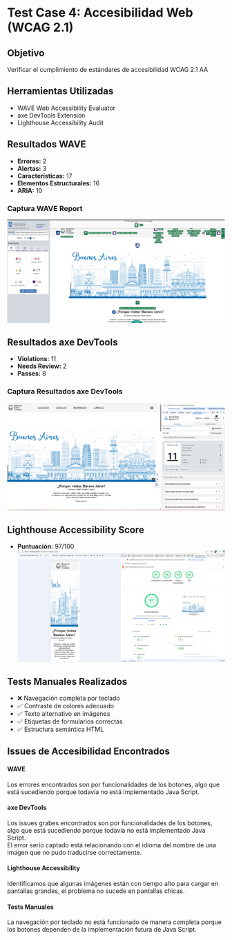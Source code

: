 # Test Case 4: Accesibilidad Web (WCAG 2.1)

## Objetivo
Verificar el cumplimiento de estándares de accesibilidad WCAG 2.1 AA

## Herramientas Utilizadas
- WAVE Web Accessibility Evaluator
- axe DevTools Extension
- Lighthouse Accessibility Audit

## Resultados WAVE
- **Errores:** 2
- **Alertas:** 3  
- **Características:** 17
- **Elementos Estructurales:** 16
- **ARIA:** 10

### Captura WAVE Report
![WAVE Report](../screenshots/wave-report.png)

## Resultados axe DevTools
- **Violations:** 11
- **Needs Review:** 2
- **Passes:** 8

### Captura Resultados axe DevTools
![axe DevTools](../screenshots/axe-dev-tools.png)

## Lighthouse Accessibility Score
- **Puntuación:** 97/100
![Lighthouse Accessibility](../screenshots/lighthouse-accessibility.png)

## Tests Manuales Realizados
- ❌ Navegación completa por teclado
- ✅ Contraste de colores adecuado
- ✅ Texto alternativo en imágenes
- ✅ Etiquetas de formularios correctas
- ✅ Estructura semántica HTML

## Issues de Accesibilidad Encontrados  
#### WAVE  
Los errores encontrados son por funcionalidades de los botones, algo que está sucediendo porque todavía no está implementado Java Script.  

#### axe DevTools  
Los issues grabes encontrados son por funcionalidades de los botones, algo que está sucediendo porque todavía no está implementado Java Script.  
El error serio captado está relacionando con el idioma del nombre de una imagen que no pudo traducirse correctamente.  

#### Lighthouse Accessibility  
Identificamos que algunas imágenes están con tiempo alto para cargar en pantallas grandes, el problema no sucede en pantallas chicas.  

#### Tests Manuales
La navegación por teclado no está funcionado de manera completa porque los botones dependen de la implementación futura de Java Script. 

